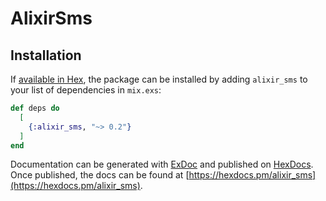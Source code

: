 # AlixirSms

## Installation

If [available in Hex](https://hex.pm/docs/publish), the package can be installed
by adding `alixir_sms` to your list of dependencies in `mix.exs`:

```elixir
def deps do
  [
    {:alixir_sms, "~> 0.2"}
  ]
end
```

Documentation can be generated with [ExDoc](https://github.com/elixir-lang/ex_doc)
and published on [HexDocs](https://hexdocs.pm). Once published, the docs can
be found at [https://hexdocs.pm/alixir_sms](https://hexdocs.pm/alixir_sms).

